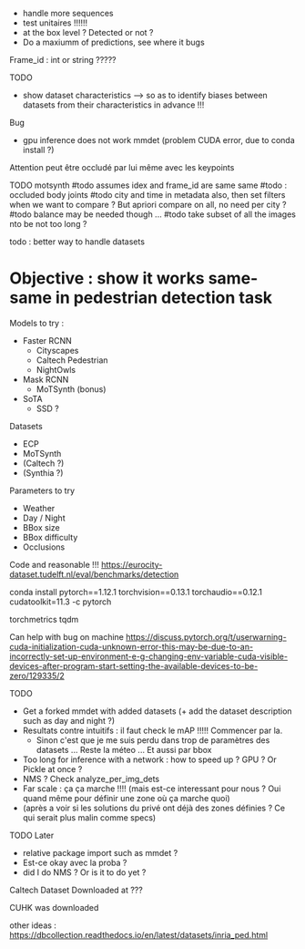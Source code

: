 
- handle more sequences
- test unitaires !!!!!!
- at the box level ? Detected or not ?
- Do a maxiumm of predictions, see where it bugs

Frame_id : int or string ?????

TODO
- show dataset characteristics --> so as to identify biases between datasets from their characteristics in advance !!!


Bug
- gpu inference does not work mmdet (problem CUDA error, due to conda install ?)

Attention peut être occludé par lui même avec les keypoints

TODO motsynth
#todo assumes idex and frame_id are same same
#todo : occluded body joints
#todo city and time in metadata also, then set filters when we want to compare ? But apriori compare on all, no need per city ?
#todo balance may be needed though ...
#todo take subset of all the images nto be not too long ?

todo : better way to handle datasets

# Objective : show it works same-same in pedestrian detection task

Models to try : 

- Faster RCNN
  - Cityscapes
  - Caltech Pedestrian
  - NightOwls
- Mask RCNN 
  - MoTSynth (bonus)
- SoTA
  - SSD ?

Datasets 

- ECP
- MoTSynth
- (Caltech ?)
- (Synthia ?)

Parameters to try

- Weather
- Day / Night
- BBox size 
- BBox difficulty
- Occlusions







Code and reasonable !!! https://eurocity-dataset.tudelft.nl/eval/benchmarks/detection

conda install pytorch==1.12.1 torchvision==0.13.1 torchaudio==0.12.1 cudatoolkit=11.3 -c pytorch

torchmetrics
tqdm

Can help with bug on machine
https://discuss.pytorch.org/t/userwarning-cuda-initialization-cuda-unknown-error-this-may-be-due-to-an-incorrectly-set-up-environment-e-g-changing-env-variable-cuda-visible-devices-after-program-start-setting-the-available-devices-to-be-zero/129335/2




TODO
- Get a forked mmdet with added datasets (+ add the dataset description such as day and night ?)
- Resultats contre intuitifs : il faut check le mAP !!!!! Commencer par la.
  - Sinon c'est que je me suis perdu dans trop de paramètres des datasets ... Reste la méteo ... Et aussi par bbox
- Too long for inference with a network : how to speed up ? GPU ? Or Pickle at once ?
- NMS ? Check analyze_per_img_dets
- Far scale : ça ça marche !!!! (mais est-ce interessant pour nous ? Oui quand même pour définir une zone où ça marche quoi)
- (après a voir si les solutions du privé ont déjà des zones définies ? Ce qui serait plus malin comme specs)


TODO Later
- relative package import such as mmdet ?
- Est-ce okay avec la proba ?
- did I do NMS ? Or is it to do yet ?

Caltech Dataset
Downloaded at ???

CUHK was downloaded

other ideas : 
https://dbcollection.readthedocs.io/en/latest/datasets/inria_ped.html
